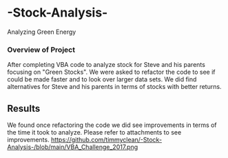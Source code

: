 # -Stock-Analysis-
Analyzing Green Energy
### Overview of Project
After completing VBA code to analyze stock for Steve and his parents focusing on "Green Stocks". We were asked to refactor the code to see if could be made faster and to look over larger data sets. We did find alternatives for Steve and his parents in terms of stocks with better returns.

## Results
We found once refactoring the code we did see improvements in terms of the time it took to analyze. Please refer to attachments to see improvements.
https://github.com/timmyclean/-Stock-Analysis-/blob/main/VBA_Challenge_2017.png

